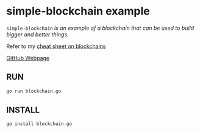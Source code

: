 # simple-blockchain example

`simple-blockchain` _is an example of
a blockchain that can be used to build bigger and better things._

Refer to my
[cheat sheet on blockchains](https://github.com/JeffDeCola/my-cheat-sheets/tree/master/software/development/software-architectures/blockchain/blockchain-cheat-sheet)

[GitHub Webpage](https://jeffdecola.github.io/my-go-examples/)

## RUN

```bash
go run blockchain.go
```

## INSTALL

```bash
go install blockchain.go
```
